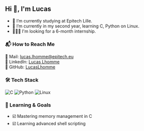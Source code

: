 ## Hi 👋, I'm Lucas
- 🔭 I’m currently studying at Epitech Lille.
- 🌱 I’m currently in my second year, learning C, Python on Linux.
- 👨🏻‍💻 I'm looking for a 6-month internship.

### 📬 How to Reach Me  
📧 Mail: lucas.lhomme@epitech.eu  
💼 LinkedIn: [Lucas Lhomme](https://www.linkedin.com/in/lucas-lhomme/)  
🐙 GitHub: [LucasLhomme](https://github.com/LucasLhomme)

### 🛠️ Tech Stack  
![C](https://img.shields.io/badge/C-00599C?style=for-the-badge&logo=c&logoColor=white)
![Python](https://img.shields.io/badge/Python-3776AB?style=for-the-badge&logo=python&logoColor=white)
![Linux](https://img.shields.io/badge/Linux-FCC624?style=for-the-badge&logo=linux&logoColor=black)
  

### 🚀 Learning & Goals  
- ☑️ Mastering memory management in C  
- ☑️ Learning advanced shell scripting 
